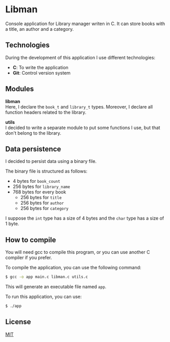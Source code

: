 # Libman

Console application for Library manager writen in C. It can store books with a title, an author and a category.

## Technologies

During the development of this application I use different technologies:

- **C**: To write the application
- **Git**: Control version system

## Modules

**libman**  
Here, I declare the `book_t` and `library_t` types. Moreover, I declare all function headers related to the library.

**utils**  
I decided to write a separate module to put some functions I use, but that don't belong to the library.

## Data persistence

I decided to persist data using a binary file.

The binary file is structured as follows:

- 4 bytes for `book_count`
- 256 bytes for `library_name`
- 768 bytes for every book
  - 256 bytes for `title`
  - 256 bytes for `author`
  - 256 bytes for `category`

I suppose the `int` type has a size of 4 bytes and the `char` type has a size of 1 byte.

## How to compile

You will need gcc to compile this program, or you can use another C compiler if you prefer.

To compile the application, you can use the following command:

```bash
$ gcc -o app main.c libman.c utils.c
```

This will generate an executable file named `app`.

To run this application, you can use:

```bash
$ ./app
```

## License

[MIT](https://choosealicense.com/licenses/mit/)
